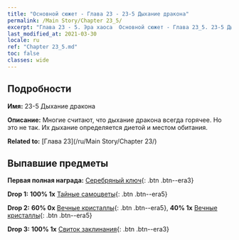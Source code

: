 ```yaml
---
title: "Основной сюжет - Глава 23 - 23-5 Дыхание дракона"
permalink: /Main Story/Chapter 23_5/
excerpt: "Глава 23 - 5. Эра хаоса  Основной сюжет - Глава 23_5. 23-5 Дыхание дракона"
last_modified_at: 2021-03-30
locale: ru
ref: "Chapter 23_5.md"
toc: false
classes: wide
---
```


## Подробности

 **Имя:** 23-5 Дыхание дракона

 **Описание:** Многие считают, что дыхание дракона всегда горячее. Но это не так. Их дыхание определяется диетой и местом обитания.

 **Related to:** [Глава 23](/ru/Main Story/Chapter 23/)

## Выпавшие предметы

 **Первая полная награда:** [Серебряный ключ](/ru/Items/con_693/){: .btn .btn--era3}

 **Drop 1:** **100% 1x** [Тайные самоцветы](/ru/Items/mat_79/){: .btn .btn--era5}

 **Drop 2:** **60% 0x** [Вечные кристаллы](/ru/Items/mat_73/){: .btn .btn--era5}, **40% 1x** [Вечные кристаллы](/ru/Items/mat_73/){: .btn .btn--era5}

 **Drop 3:** **100% 1x** [Свиток заклинания](/ru/Items/con_694/){: .btn .btn--era3}

